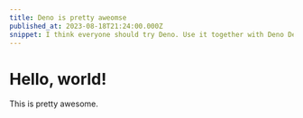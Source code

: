 ```yaml
---
title: Deno is pretty aweomse
published_at: 2023-08-18T21:24:00.000Z
snippet: I think everyone should try Deno. Use it together with Deno Deploy for an amazing "edge" experience 🚀
---
```


# Hello, world!

This is pretty awesome.